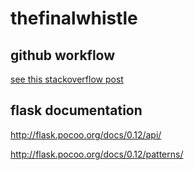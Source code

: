 # thefinalwhistle

## github workflow
[see this stackoverflow post](https://stackoverflow.com/questions/2428722/git-branch-strategy-for-small-dev-team)

## flask documentation
http://flask.pocoo.org/docs/0.12/api/  

http://flask.pocoo.org/docs/0.12/patterns/  